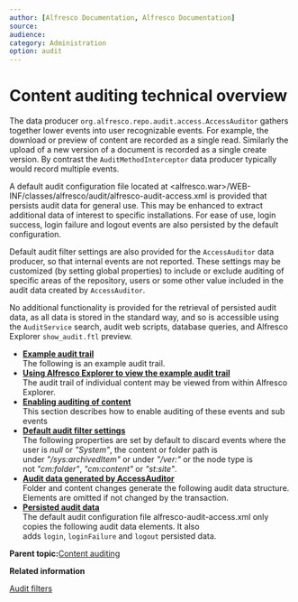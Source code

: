 ```yaml
---
author: [Alfresco Documentation, Alfresco Documentation]
source: 
audience: 
category: Administration
option: audit
---
```


# Content auditing technical overview

The data producer `org.alfresco.repo.audit.access.AccessAuditor` gathers together lower events into user recognizable events. For example, the download or preview of content are recorded as a single read. Similarly the upload of a new version of a document is recorded as a single create version. By contrast the `AuditMethodInterceptor` data producer typically would record multiple events.

A default audit configuration file located at <alfresco.war\>/WEB-INF/classes/alfresco/audit/alfresco-audit-access.xml is provided that persists audit data for general use. This may be enhanced to extract additional data of interest to specific installations. For ease of use, login success, login failure and logout events are also persisted by the default configuration.

Default audit filter settings are also provided for the `AccessAuditor` data producer, so that internal events are not reported. These settings may be customized \(by setting global properties\) to include or exclude auditing of specific areas of the repository, users or some other value included in the audit data created by `AccessAuditor`.

No additional functionality is provided for the retrieval of persisted audit data, as all data is stored in the standard way, and so is accessible using the `AuditService` search, audit web scripts, database queries, and Alfresco Explorer `show_audit.ftl` preview.

-   **[Example audit trail](../tasks/audit-content-example.md)**  
The following is an example audit trail.
-   **[Using Alfresco Explorer to view the example audit trail](../tasks/audit-content-explorer.md)**  
The audit trail of individual content may be viewed from within Alfresco Explorer.
-   **[Enabling auditing of content](../tasks/audit-enable.md)**  
This section describes how to enable auditing of these events and sub events
-   **[Default audit filter settings](../concepts/audit-filter-settings.md)**  
The following properties are set by default to discard events where the user is *null* or *"System"*, the content or folder path is under *"/sys:archivedItem"* or under *"/ver:"* or the node type is not *"cm:folder"*, *"cm:content"* or *"st:site"*.
-   **[Audit data generated by AccessAuditor](../concepts/audit-accessauditer.md)**  
Folder and content changes generate the following audit data structure. Elements are omitted if not changed by the transaction.
-   **[Persisted audit data](../concepts/audit-persisted.md)**  
The default audit configuration file alfresco-audit-access.xml only copies the following audit data elements. It also adds `login`, `loginFailure` and `logout` persisted data.

**Parent topic:**[Content auditing](../concepts/audit-content.md)

**Related information**  


[Audit filters](audit-filters.md)

